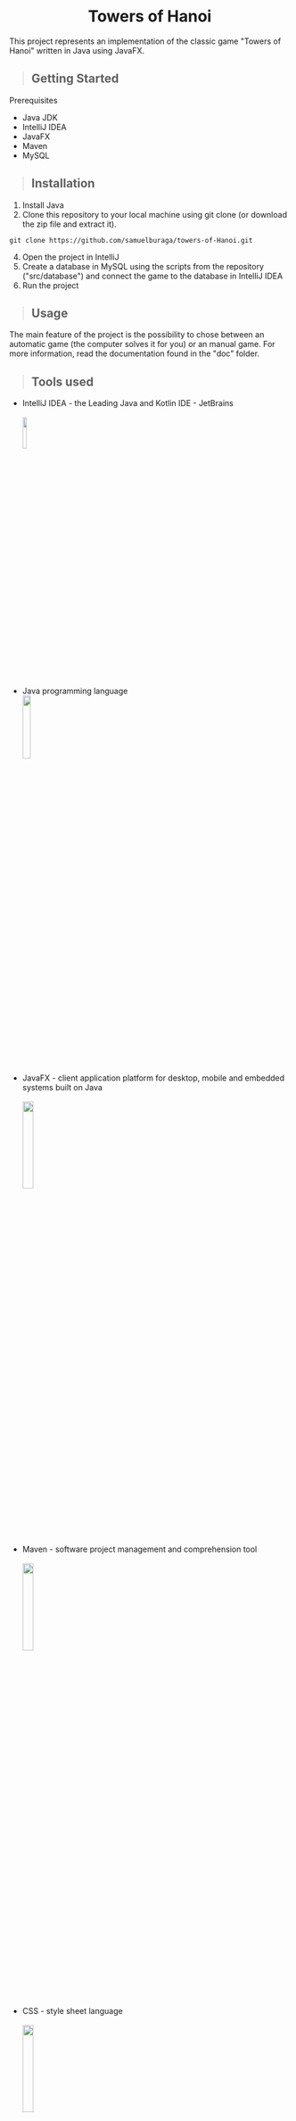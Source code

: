 <h1 align = "center"> Towers of Hanoi </h1>

This project represents an implementation of the classic game "Towers of Hanoi"
written in Java using JavaFX.

> ## Getting Started

Prerequisites

- Java JDK
- IntelliJ IDEA
- JavaFX
- Maven
- MySQL

> ## Installation

1. Install Java
2. Clone this repository to your local machine using git clone (or download the zip file and extract it).

```shell
git clone https://github.com/samuelburaga/towers-of-Hanoi.git
```

4. Open the project in IntelliJ
5. Create a database in MySQL using the scripts from the repository ("src/database") and connect the game to the database in IntelliJ IDEA
6. Run the project

> ## Usage

The main feature of the project is the possibility to chose between an automatic game (the computer solves it for you) or an manual game.
For more information, read the documentation found in the "doc" folder.

> ## Tools used

- IntelliJ IDEA - the Leading Java and Kotlin IDE - JetBrains
  <br clear = "all">
  <br><img src = "https://upload.wikimedia.org/wikipedia/commons/thumb/9/9c/IntelliJ_IDEA_Icon.svg/1200px-IntelliJ_IDEA_Icon.svg.png" width = "12%" height = "12%">

- Java programming language
  <br clear = "all">
  <img src = "https://brandslogos.com/wp-content/uploads/images/large/java-logo-1.png" width = "17%" height = "17%">

- JavaFX - client application platform for desktop, mobile and embedded systems built on Java
  <br clear = "all">
  <br><img src = "https://upload.wikimedia.org/wikipedia/en/c/cc/JavaFX_Logo.png" width = "20%" height = "20%">

- Maven - software project management and comprehension tool
  <br clear = "all">
  <br><img src = "https://upload.wikimedia.org/wikipedia/commons/thumb/5/52/Apache_Maven_logo.svg/2560px-Apache_Maven_logo.svg.png" width = "20%" height = "20%">

- CSS - style sheet language
  <br clear = "all">
  <br><img src = "https://cdn.freebiesupply.com/logos/large/2x/css3-logo-png-transparent.png" width = "20%" height = "20%">

<details>

<summary>Demo</summary>
</details>

